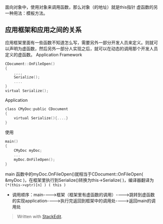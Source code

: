 面向对象中，使用对象来调用函数，那么对象（的地址）就是this指针
虚函数的另一种用法：模板方法。
## 应用框架和应用之间的关系
应用框架里面有一些函数不知道怎么写，需要另外一部分开发人员来定义。则就可以声明为虚函数，然后另外一部分人实现之后，就可以在动态的调用那个开发人员定义的虚函数。
Application Framework
```c
CDocument::OnFileOpen()
{
	,,,,
	Serialize();
	....
}
virtual Serialize();
```
Application
```c
class CMyDoc:public CDocument
{
	virtual Serialize(){....}
}
```
使用
```c
main()
{
	CMyDoc myDoc;
	...
	myDoc.OnFileOpen();
}
```
main 函数中的myDoc.OnFileOpen()就相当于CDocument::OnFileOpen( &myDoc )，在框架里执行到Serialize()转换为this->Serialize( )，编译器翻译为`(*(this->vptr)[n] ) ( this )`
- 调用顺序：main---->框架（框架里有虚函数的调用）---->跳转到虚函数的实现application---->执行完返回到框架中的调用处---->返回main的调用处
> Written with [StackEdit](https://stackedit.io/).
<!--stackedit_data:
eyJoaXN0b3J5IjpbLTEwNzI1MTY0NDAsLTE5MTIzNTgzMjYsLT
g5NDY3MTY3MV19
-->